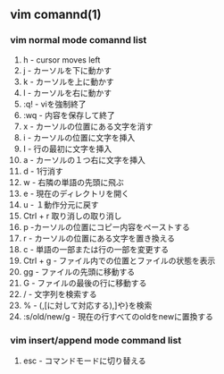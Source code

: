## vim comannd(1)

### vim normal mode comannd list

1. h - cursor moves left
1. j - カーソルを下に動かす
1. k - カーソルを上に動かす
1. l - カーソルを右に動かす
1. :q! - viを強制終了
1. :wq - 内容を保存して終了
1. x - カーソルの位置にある文字を消す
1. i - カーソルの位置に文字を挿入
1. I -  行の最初に文字を挿入
1. a - カーソルの１つ右に文字を挿入
1. d - 1行消す
1. w - 右隣の単語の先頭に飛ぶ 
1. e - 現在のディレクトリを開く
1. u - １動作分元に戻す
1. Ctrl + r 取り消しの取り消し
1. p -カーソルの位置にコピー内容をペーストする
1. r - カーソルの位置にある文字を置き換える
1. c - 単語の一部または行の一部を変更する
1. Ctrl + g - ファイル内での位置とファイルの状態を表示
1. gg - ファイルの先頭に移動する
1. G - ファイルの最後の行に移動する
1. / - 文字列を検索する
1. % - (,[に対して対応する),]や}を検索
1. :s/old/new/g - 現在の行すべてのoldをnewに置換する

### vim insert/append mode command list

1. esc - コマンドモードに切り替える
